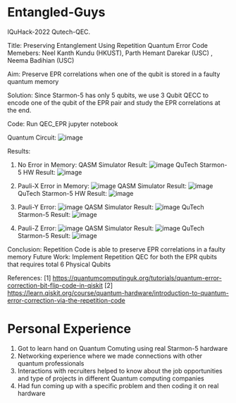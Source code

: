 # Entangled-Guys
IQuHack-2022 Qutech-QEC.

Title: Preserving Entanglement Using Repetition Quantum Error Code
Memebers: Neel Kanth Kundu (HKUST), Parth Hemant Darekar (USC) , Neema Badihian (USC)

Aim: Preserve EPR correlations when one of the qubit is stored in a faulty quantum memory

Solution: Since Starmon-5 has only 5 qubits, we use 3 Qubit QECC to encode one of the qubit of the EPR pair and study the EPR correlations at the end.

Code: Run QEC_EPR jupyter notebook


Quantum Circuit:
![image](https://user-images.githubusercontent.com/62837473/151700864-42be56e3-1249-4483-a402-771412424aa2.png)


Results:
1) No Error in Memory:
 QASM Simulator Result: ![image](https://user-images.githubusercontent.com/62837473/151700913-3d7d0fd9-bf03-43a4-ae02-0c76e5d62393.png)
 QuTech Starmon-5 HW Result:
 ![image](https://user-images.githubusercontent.com/62837473/151700953-82ed4ca4-dba6-4cb5-ab75-6000e45e60bb.png)

2) Pauli-X Error in Memory: ![image](https://user-images.githubusercontent.com/62837473/151701337-ba7ff2f5-380a-4e55-b69d-e585533cbc1b.png)
 QASM Simulator Result: ![image](https://user-images.githubusercontent.com/62837473/151701027-53fd01ef-a272-4e66-86f2-0620fb3504e3.png)
 QuTech Starmon-5 HW Result: ![image](https://user-images.githubusercontent.com/62837473/151701263-0556b516-9deb-4361-ad88-8bdf3400fb7b.png)

 
3) Pauli-Y Error: ![image](https://user-images.githubusercontent.com/62837473/151701140-5235ff6a-e460-48a4-b3c7-524cfc43c822.png)
 QASM Simulator Result: ![image](https://user-images.githubusercontent.com/62837473/151701864-65f0071b-aa63-4c70-af53-413f6da77f08.png)
 QuTech Starmon-5 Result: ![image](https://user-images.githubusercontent.com/62837473/151701628-00670db3-ac95-45c0-9a64-322327ea29f7.png)

 
4) Pauli-Z Error: ![image](https://user-images.githubusercontent.com/62837473/151701418-a62d4a98-c357-4bd1-b8cf-ad55ca0edfdd.png)
   QASM Simulator Result: ![image](https://user-images.githubusercontent.com/62837473/151701792-9f6b6685-69fd-4ca1-bbae-9ea636af6b8e.png)
   QuTech Starmon-5 Result: ![image](https://user-images.githubusercontent.com/62837473/151701491-bfdb6133-ec8a-450f-adc8-dea132adcbbd.png)
   
Conclusion: Repetition Code is able to preserve EPR correlations in a faulty memory
Future Work: Implement Repetition QEC for both the EPR qubits that requires total 6 Physical Qubits

References:
[1] https://quantumcomputinguk.org/tutorials/quantum-error-correction-bit-flip-code-in-qiskit
[2] https://learn.qiskit.org/course/quantum-hardware/introduction-to-quantum-error-correction-via-the-repetition-code

# Personal Experience
1) Got to learn hand on Quantum Comuting using real Starmon-5 hardware
2) Networking experience where we made connections with other quantum professionals
3) Interactions with recruiters helped to know about the job opportunities and type of projects in different Quantum computing companies
4) Had fun coming up with a specific problem and then coding it on real hardware


